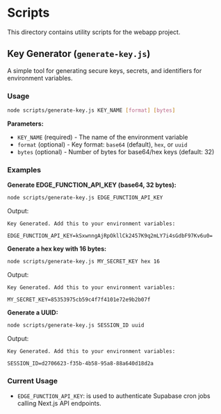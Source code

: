 # Scripts

This directory contains utility scripts for the webapp project.

## Key Generator (`generate-key.js`)

A simple tool for generating secure keys, secrets, and identifiers for environment variables.

### Usage

```bash
node scripts/generate-key.js KEY_NAME [format] [bytes]
```

**Parameters:**

- `KEY_NAME` (required) - The name of the environment variable
- `format` (optional) - Key format: `base64` (default), `hex`, or `uuid`
- `bytes` (optional) - Number of bytes for base64/hex keys (default: 32)

### Examples

**Generate EDGE_FUNCTION_API_KEY (base64, 32 bytes):**

```bash
node scripts/generate-key.js EDGE_FUNCTION_API_KEY
```

Output:

```
Key Generated. Add this to your environment variables:

EDGE_FUNCTION_API_KEY=kSxwnngAjRpOkllCk2457K9q2mLY7i4sGdbF97Kv6u0=
```

**Generate a hex key with 16 bytes:**

```bash
node scripts/generate-key.js MY_SECRET_KEY hex 16
```

Output:

```
Key Generated. Add this to your environment variables:

MY_SECRET_KEY=85353975cb59c4f7f4101e72e9b2b07f
```

**Generate a UUID:**

```bash
node scripts/generate-key.js SESSION_ID uuid
```

Output:

```
Key Generated. Add this to your environment variables:

SESSION_ID=d2706623-f35b-4b58-95a8-88a640d18d2a
```

### Current Usage

- `EDGE_FUNCTION_API_KEY`: is used to authenticate Supabase cron jobs calling Next.js API endpoints.
